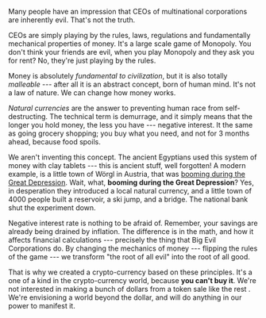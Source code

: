 Many people have an impression that CEOs of multinational corporations are inherently evil. That's not the truth.

CEOs are simply playing by the rules, laws, regulations and fundamentally mechanical properties of money. It's a 
large scale game of Monopoly. You don't think your friends are evil, when you play Monopoly and they ask you for 
rent? No, they're just playing by the rules.

Money is absolutely *fundamental to civilization*, but it is also totally *malleable* --- after all it is an abstract 
concept, born of human mind. It's not a law of nature. We can change how money works.

*Natural currencies* are the answer to preventing human race from self-destructing. The technical term is demurrage, 
and it simply means that the longer you hold money, the less you have --- negative interest. It the same as going 
grocery shopping; you buy what you need, and not for 3 months ahead, because food spoils.

We aren't inventing this concept. The ancient Egyptians used this system of money with clay tablets --- this is 
ancient stuff, well forgotten! A modern example, is a little town of Wörgl in Austria, that was [booming during the 
Great Depression][1]. Wait, what, **booming during the Great Depression**? Yes, in desperation they introduced a local 
natural currency, and a little town of 4000 people built a reservoir, a ski jump, and a bridge. The national bank 
shut the experiment down.

Negative interest rate is nothing to be afraid of. Remember, your savings are already being drained by inflation. The
 difference is in the math, and how it affects financial calculations --- precisely the thing that Big Evil Corporations 
 do. By changing the mechanics of money --- flipping the rules of the game --- we transform "the root of all evil" 
 into the root of all good.
 
That is why we created a crypto-currency based on these principles. It's a one of a kind in the crypto-currency 
world, because **you can't buy it**. We're not interested in making a bunch of dollars from a token sale like the rest
. We're envisioning a world beyond the dollar, and will do anything in our power to manifest it.

[1]:https://en.wikipedia.org/wiki/W%C3%B6rgl#The_W%C3%B6rgl_Experiment